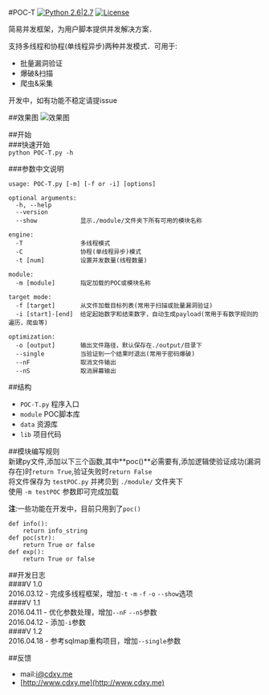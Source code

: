 #POC-T 
[![Python 2.6|2.7](https://img.shields.io/badge/python-2.6|2.7-yellow.svg)](https://www.python.org/) [![License](https://img.shields.io/badge/license-GPLv2-red.svg)](https://raw.githubusercontent.com/sqlmapproject/sqlmap/master/doc/COPYING)  
  
简易并发框架，为用户脚本提供并发解决方案．  
  
支持多线程和协程(单线程异步)两种并发模式．可用于:  
 - 批量漏洞验证  
 - 爆破&扫描  
 - 爬虫&采集  

开发中，如有功能不稳定请提issue  
  
##效果图
![效果图](http://www.cdxy.me/wp-content/uploads/2016/04/2016-04-15-102129屏幕截图.png)  

  
##开始  
###快速开始  
`python POC-T.py -h`  
  
###参数中文说明  
```
usage: POC-T.py [-m] [-f or -i] [options]

optional arguments:
  -h, --help        
  --version         
  --show            显示./module/文件夹下所有可用的模块名称
  
engine:
  -T                多线程模式
  -C                协程(单线程异步)模式
  -t [num]          设置并发数量(线程数量)
  
module:
  -m [module]       指定加载的POC或模块名称

target mode:
  -f [target]       从文件加载目标列表(常用于扫描或批量漏洞验证)
  -i [start]-[end]  给定起始数字和结束数字，自动生成payload(常用于有数字规则的遍历，爬虫等)

optimization:
  -o [output]       输出文件路径，默认保存在./output/目录下
  --single          当验证到一个结果时退出(常用于密码爆破)
  --nF              取消文件输出
  --nS              取消屏幕输出

```  
  
##结构  
 - `POC-T.py` 程序入口  
 - `module` POC脚本库  
 - `data` 资源库  
 - `lib` 项目代码  
  
##模块编写规则  
新建py文件,添加以下三个函数,其中**poc()**必需要有,添加逻辑使验证成功(漏洞存在)时`return True`,验证失败时`return False`    
将文件保存为 `testPOC.py` 并拷贝到 `./module/` 文件夹下  
使用 `-m testPOC` 参数即可完成加载  
  
**注**:一些功能在开发中，目前只用到了`poc()`  
  
```
def info():
    return info_string
def poc(str):
    return True or false
def exp():
    return True or false
```  

##开发日志  
####V 1.0  
2016.03.12 - 完成多线程框架，增加`-t` `-m` `-f` `-o` `--show`选项  
####V 1.1  
2016.04.11 - 优化参数处理，增加`--nF` `--nS`参数  
2016.04.12 - 添加`-i`参数  
####V 1.2  
2016.04.18 - 参考sqlmap重构项目，增加`--single`参数  
    
    
##反馈  
 - mail:i@cdxy.me  
 - [http://www.cdxy.me](http://www.cdxy.me)  
  
